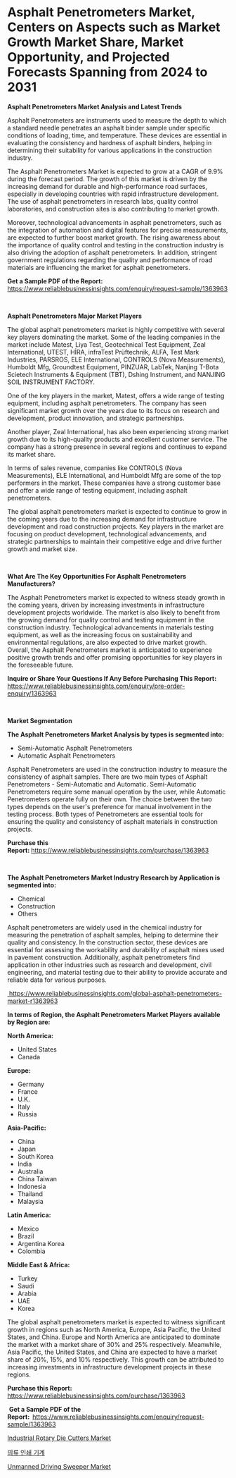 <p><h1>Asphalt Penetrometers Market, Centers on Aspects such as Market Growth Market Share, Market Opportunity, and Projected Forecasts Spanning from 2024 to 2031</h1></p><p><strong>Asphalt Penetrometers Market Analysis and Latest Trends</strong></p>
<p><p>Asphalt Penetrometers are instruments used to measure the depth to which a standard needle penetrates an asphalt binder sample under specific conditions of loading, time, and temperature. These devices are essential in evaluating the consistency and hardness of asphalt binders, helping in determining their suitability for various applications in the construction industry.</p><p>The Asphalt Penetrometers Market is expected to grow at a CAGR of 9.9% during the forecast period. The growth of this market is driven by the increasing demand for durable and high-performance road surfaces, especially in developing countries with rapid infrastructure development. The use of asphalt penetrometers in research labs, quality control laboratories, and construction sites is also contributing to market growth.</p><p>Moreover, technological advancements in asphalt penetrometers, such as the integration of automation and digital features for precise measurements, are expected to further boost market growth. The rising awareness about the importance of quality control and testing in the construction industry is also driving the adoption of asphalt penetrometers. In addition, stringent government regulations regarding the quality and performance of road materials are influencing the market for asphalt penetrometers.</p></p>
<p><strong>Get a Sample PDF of the Report:&nbsp;</strong> <a href="https://www.reliablebusinessinsights.com/enquiry/request-sample/1363963">https://www.reliablebusinessinsights.com/enquiry/request-sample/1363963</a></p>
<p>&nbsp;</p>
<p><strong>Asphalt Penetrometers Major Market Players</strong></p>
<p><p>The global asphalt penetrometers market is highly competitive with several key players dominating the market. Some of the leading companies in the market include Matest, Liya Test, Geotechnical Test Equipment, Zeal International, UTEST, HİRA, infraTest Prüftechnik, ALFA, Test Mark Industries, PARSROS, ELE International, CONTROLS (Nova Measurements), Humboldt Mfg, Groundtest Equipment, PINZUAR, LabTek, Nanjing T-Bota Scietech Instruments & Equipment (TBT), Dshing Instrument, and NANJING SOIL INSTRUMENT FACTORY.</p><p>One of the key players in the market, Matest, offers a wide range of testing equipment, including asphalt penetrometers. The company has seen significant market growth over the years due to its focus on research and development, product innovation, and strategic partnerships.</p><p>Another player, Zeal International, has also been experiencing strong market growth due to its high-quality products and excellent customer service. The company has a strong presence in several regions and continues to expand its market share.</p><p>In terms of sales revenue, companies like CONTROLS (Nova Measurements), ELE International, and Humboldt Mfg are some of the top performers in the market. These companies have a strong customer base and offer a wide range of testing equipment, including asphalt penetrometers.</p><p>The global asphalt penetrometers market is expected to continue to grow in the coming years due to the increasing demand for infrastructure development and road construction projects. Key players in the market are focusing on product development, technological advancements, and strategic partnerships to maintain their competitive edge and drive further growth and market size.</p></p>
<p>&nbsp;</p>
<p><strong>What Are The Key Opportunities For Asphalt Penetrometers Manufacturers?</strong></p>
<p><p>The Asphalt Penetrometers market is expected to witness steady growth in the coming years, driven by increasing investments in infrastructure development projects worldwide. The market is also likely to benefit from the growing demand for quality control and testing equipment in the construction industry. Technological advancements in materials testing equipment, as well as the increasing focus on sustainability and environmental regulations, are also expected to drive market growth. Overall, the Asphalt Penetrometers market is anticipated to experience positive growth trends and offer promising opportunities for key players in the foreseeable future.</p></p>
<p><strong>Inquire or Share Your Questions If Any Before Purchasing This Report:</strong> <a href="https://www.reliablebusinessinsights.com/enquiry/pre-order-enquiry/1363963">https://www.reliablebusinessinsights.com/enquiry/pre-order-enquiry/1363963</a></p>
<p>&nbsp;</p>
<p><strong>Market Segmentation</strong></p>
<p><strong>The Asphalt Penetrometers Market Analysis by types is segmented into:</strong></p>
<p><ul><li>Semi-Automatic Asphalt Penetrometers</li><li>Automatic Asphalt Penetrometers</li></ul></p>
<p><p>Asphalt Penetrometers are used in the construction industry to measure the consistency of asphalt samples. There are two main types of Asphalt Penetrometers - Semi-Automatic and Automatic. Semi-Automatic Penetrometers require some manual operation by the user, while Automatic Penetrometers operate fully on their own. The choice between the two types depends on the user's preference for manual involvement in the testing process. Both types of Penetrometers are essential tools for ensuring the quality and consistency of asphalt materials in construction projects.</p></p>
<p><strong>Purchase this Report:&nbsp;</strong><a href="https://www.reliablebusinessinsights.com/purchase/1363963">https://www.reliablebusinessinsights.com/purchase/1363963</a></p>
<p>&nbsp;</p>
<p><strong>The Asphalt Penetrometers Market Industry Research by Application is segmented into:</strong></p>
<p><ul><li>Chemical</li><li>Construction</li><li>Others</li></ul></p>
<p><p>Asphalt penetrometers are widely used in the chemical industry for measuring the penetration of asphalt samples, helping to determine their quality and consistency. In the construction sector, these devices are essential for assessing the workability and durability of asphalt mixes used in pavement construction. Additionally, asphalt penetrometers find application in other industries such as research and development, civil engineering, and material testing due to their ability to provide accurate and reliable data for various purposes.</p></p>
<p><a href="https://www.reliablebusinessinsights.com/global-asphalt-penetrometers-market-r1363963">&nbsp;https://www.reliablebusinessinsights.com/global-asphalt-penetrometers-market-r1363963</a></p>
<p><strong>In terms of Region, the Asphalt Penetrometers Market Players available by Region are:</strong></p>
<p>
    <p> <strong> North America: </strong>
        <ul>
            <li>United States</li>
            <li>Canada</li>
        </ul>
        </p> 
    <p> <strong> Europe: </strong>
        <ul>
            <li>Germany</li>
            <li>France</li>
            <li>U.K.</li>
            <li>Italy</li>
            <li>Russia</li>
        </ul>
        </p> 
    <p> <strong> Asia-Pacific: </strong>
        <ul>
            <li>China</li>
            <li>Japan</li>
            <li>South Korea</li>
            <li>India</li>
            <li>Australia</li>
            <li>China Taiwan</li>
            <li>Indonesia</li>
            <li>Thailand</li>
            <li>Malaysia</li>
        </ul>
        </p> 
    <p> <strong> Latin America: </strong>
        <ul>
            <li>Mexico</li>
            <li>Brazil</li>
            <li>Argentina Korea</li>
            <li>Colombia</li>
        </ul>
        </p> 
    <p> <strong> Middle East & Africa: </strong>
        <ul>
            <li>Turkey</li>
            <li>Saudi</li>
            <li>Arabia</li>
            <li>UAE</li>
            <li>Korea</li>
        </ul>
    </p>
    </p>
<p><p>The global asphalt penetrometers market is expected to witness significant growth in regions such as North America, Europe, Asia Pacific, the United States, and China. Europe and North America are anticipated to dominate the market with a market share of 30% and 25% respectively. Meanwhile, Asia Pacific, the United States, and China are expected to have a market share of 20%, 15%, and 10% respectively. This growth can be attributed to increasing investments in infrastructure development projects in these regions.</p></p>
<p><strong>Purchase this Report: </strong><a href="https://www.reliablebusinessinsights.com/purchase/1363963">https://www.reliablebusinessinsights.com/purchase/1363963</a></p>
<p>&nbsp;<strong>Get a Sample PDF of the Report:&nbsp;&nbsp;</strong><a href="https://www.reliablebusinessinsights.com/enquiry/request-sample/1363963">https://www.reliablebusinessinsights.com/enquiry/request-sample/1363963</a></p>
<p><strong></strong></p>
<p><p><a href="https://github.com/qndifksd5/Market-Research-Report-List-1/blob/main/industrial-rotary-die-cutters-market.md">Industrial Rotary Die Cutters Market</a></p><p><a href="https://github.com/laholand/Market-Research-Report-List-5/blob/main/843757271855.md">의류 인쇄 기계</a></p><p><a href="https://issuu.com/reportprime-2/docs/unmanned-driving-sweeper-market-size-2030.pptx">Unmanned Driving Sweeper Market</a></p></p>